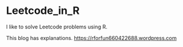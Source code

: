 # Leetcode_in_R
I like to solve Leetcode problems using R.

This blog has explanations.
https://rforfun660422688.wordpress.com
